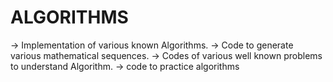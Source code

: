 # ALGORITHMS

-> Implementation of various known Algorithms.
-> Code to generate various mathematical sequences.
-> Codes of various well known problems to understand Algorithm.
-> code to practice algorithms
 
